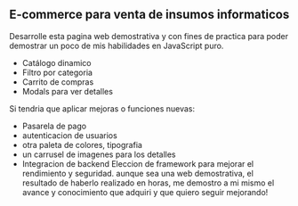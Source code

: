 ## E-commerce para venta de insumos informaticos
Desarrolle esta pagina web demostrativa y con fines de practica para poder demostrar un poco de mis habilidades en JavaScript puro.
- Catálogo dinamico
- Filtro por categoria
- Carrito de compras
- Modals para ver detalles

Si tendria que aplicar mejoras o funciones nuevas:
- Pasarela de pago
- autenticacion de usuarios
- otra paleta de colores, tipografia
- un carrusel de imagenes para los detalles
- Integracion de backend
Eleccion de framework para mejorar el rendimiento y seguridad.
aunque sea una web demostrativa, el resultado de haberlo realizado en horas, me demostro a mi mismo el avance y conocimiento que adquiri y que quiero seguir mejorando!

